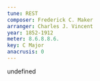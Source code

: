 ```yaml
---
tune: REST
composer: Frederick C. Maker
arranger: Charles J. Vincent
year: 1852-1912
meter: 8.6.8.8.6.
key: C Major
anacrusis: 0
---
```

undefined